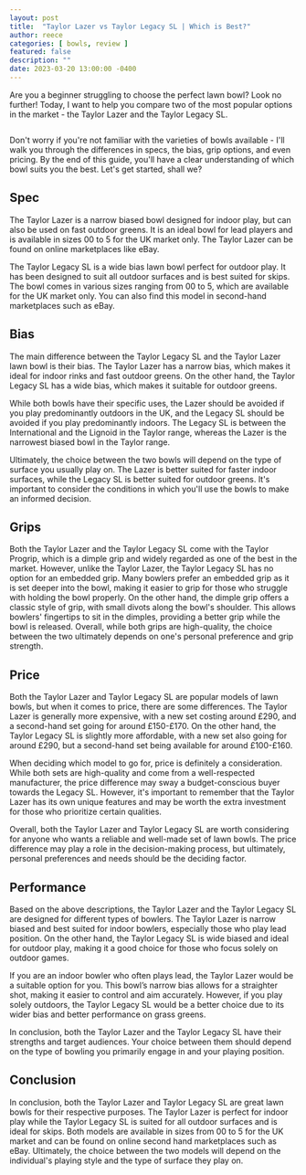 ```yaml
---
layout: post
title:  "Taylor Lazer vs Taylor Legacy SL | Which is Best?"
author: reece
categories: [ bowls, review ]
featured: false
description: ""
date: 2023-03-20 13:00:00 -0400
---
```

    

<!-- wp:paragraph -->
<p xmlns="http://www.w3.org/1999/xhtml">Are you a beginner struggling to choose the perfect lawn bowl? Look no further! Today, I want to help you compare two of the most popular options in the market - the Taylor Lazer and the Taylor Legacy SL.</p>
<!-- /wp:paragraph -->

<!-- wp:image {"id":2076,"sizeSlug":"large","linkDestination":"none"} -->
<figure class="wp-block-image size-large"><img src="/img/posts/taylor-lazer-vs-taylor-legacy-sl-1024x576.jpg" alt="" class="wp-image-2076"/></figure>
<!-- /wp:image -->

<!-- wp:paragraph -->
<p>Don't worry if you're not familiar with the varieties of bowls available - I'll walk you through the differences in specs, the bias, grip options, and even pricing. By the end of this guide, you'll have a clear understanding of which bowl suits you the best. Let's get started, shall we?</p>
<!-- /wp:paragraph -->

<!-- wp:heading -->
<h2>Spec</h2>
<!-- /wp:heading -->

<!-- wp:paragraph -->
<p>The Taylor Lazer is a narrow biased bowl designed for indoor play, but can also be used on fast outdoor greens. It is an ideal bowl for lead players and is available in sizes 00 to 5 for the UK market only. The Taylor Lazer can be found on online marketplaces like eBay.</p>
<!-- /wp:paragraph -->

<!-- wp:paragraph -->
<p>The Taylor Legacy SL is a wide bias lawn bowl perfect for outdoor play. It has been designed to suit all outdoor surfaces and is best suited for skips. The bowl comes in various sizes ranging from 00 to 5, which are available for the UK market only. You can also find this model in second-hand marketplaces such as eBay.</p>
<!-- /wp:paragraph -->

<!-- wp:heading -->
<h2>Bias</h2>
<!-- /wp:heading -->

<!-- wp:paragraph -->
<p>The main difference between the Taylor Legacy SL and the Taylor Lazer lawn bowl is their bias. The Taylor Lazer has a narrow bias, which makes it ideal for indoor rinks and fast outdoor greens. On the other hand, the Taylor Legacy SL has a wide bias, which makes it suitable for outdoor greens.</p>
<!-- /wp:paragraph -->

<!-- wp:paragraph -->
<p>While both bowls have their specific uses, the Lazer should be avoided if you play predominantly outdoors in the UK, and the Legacy SL should be avoided if you play predominantly indoors. The Legacy SL is between the International and the Lignoid in the Taylor range, whereas the Lazer is the narrowest biased bowl in the Taylor range.</p>
<!-- /wp:paragraph -->

<!-- wp:paragraph -->
<p>Ultimately, the choice between the two bowls will depend on the type of surface you usually play on. The Lazer is better suited for faster indoor surfaces, while the Legacy SL is better suited for outdoor greens. It's important to consider the conditions in which you'll use the bowls to make an informed decision.</p>
<!-- /wp:paragraph -->

<!-- wp:heading -->
<h2>Grips</h2>
<!-- /wp:heading -->

<!-- wp:paragraph -->
<p>Both the Taylor Lazer and the Taylor Legacy SL come with the Taylor Progrip, which is a dimple grip and widely regarded as one of the best in the market. However, unlike the Taylor Lazer, the Taylor Legacy SL has no option for an embedded grip. Many bowlers prefer an embedded grip as it is set deeper into the bowl, making it easier to grip for those who struggle with holding the bowl properly. On the other hand, the dimple grip offers a classic style of grip, with small divots along the bowl's shoulder. This allows bowlers' fingertips to sit in the dimples, providing a better grip while the bowl is released. Overall, while both grips are high-quality, the choice between the two ultimately depends on one's personal preference and grip strength.</p>
<!-- /wp:paragraph -->

<!-- wp:heading -->
<h2>Price</h2>
<!-- /wp:heading -->

<!-- wp:paragraph -->
<p>Both the Taylor Lazer and Taylor Legacy SL are popular models of lawn bowls, but when it comes to price, there are some differences. The Taylor Lazer is generally more expensive, with a new set costing around £290, and a second-hand set going for around £150-£170. On the other hand, the Taylor Legacy SL is slightly more affordable, with a new set also going for around £290, but a second-hand set being available for around £100-£160.</p>
<!-- /wp:paragraph -->

<!-- wp:paragraph -->
<p>When deciding which model to go for, price is definitely a consideration. While both sets are high-quality and come from a well-respected manufacturer, the price difference may sway a budget-conscious buyer towards the Legacy SL. However, it's important to remember that the Taylor Lazer has its own unique features and may be worth the extra investment for those who prioritize certain qualities.</p>
<!-- /wp:paragraph -->

<!-- wp:paragraph -->
<p>Overall, both the Taylor Lazer and Taylor Legacy SL are worth considering for anyone who wants a reliable and well-made set of lawn bowls. The price difference may play a role in the decision-making process, but ultimately, personal preferences and needs should be the deciding factor.</p>
<!-- /wp:paragraph -->

<!-- wp:heading -->
<h2>Performance</h2>
<!-- /wp:heading -->

<!-- wp:paragraph -->
<p>Based on the above descriptions, the Taylor Lazer and the Taylor Legacy SL are designed for different types of bowlers. The Taylor Lazer is narrow biased and best suited for indoor bowlers, especially those who play lead position. On the other hand, the Taylor Legacy SL is wide biased and ideal for outdoor play, making it a good choice for those who focus solely on outdoor games.</p>
<!-- /wp:paragraph -->

<!-- wp:paragraph -->
<p>If you are an indoor bowler who often plays lead, the Taylor Lazer would be a suitable option for you. This bowl’s narrow bias allows for a straighter shot, making it easier to control and aim accurately. However, if you play solely outdoors, the Taylor Legacy SL would be a better choice due to its wider bias and better performance on grass greens.</p>
<!-- /wp:paragraph -->

<!-- wp:paragraph -->
<p>In conclusion, both the Taylor Lazer and the Taylor Legacy SL have their strengths and target audiences. Your choice between them should depend on the type of bowling you primarily engage in and your playing position.</p>
<!-- /wp:paragraph -->

<!-- wp:heading -->
<h2>Conclusion</h2>
<!-- /wp:heading -->

<!-- wp:paragraph -->
<p>In conclusion, both the Taylor Lazer and Taylor Legacy SL are great lawn bowls for their respective purposes. The Taylor Lazer is perfect for indoor play while the Taylor Legacy SL is suited for all outdoor surfaces and is ideal for skips. Both models are available in sizes from 00 to 5 for the UK market and can be found on online second hand marketplaces such as eBay. Ultimately, the choice between the two models will depend on the individual's playing style and the type of surface they play on.</p>
<!-- /wp:paragraph -->
    